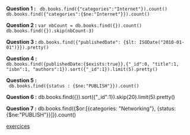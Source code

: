 
**Question 1 :** 
            ```  db.books.find({"categories":"Internet"}).count()
               db.books.find({"categories":{$ne:"Internet"}}).count() ```
             
**Question 2 :** 
           ``` var nbCount = db.books.find({}).count()
             db.books.find({}).skip(nbCount-3) ```
             
**Question 3 :** 
           ``` db.books.find({"publishedDate": {$lt: ISODate("2010-01-01")}}).pretty() ```

**Question 4 :**  
            ```
            db.books.find({publishedDate:{$exists:true}},{"_id":0, "title":1, "isbn":1, "authors":1}).sort({"_id":1}).limit(5).pretty()               
            ```

**Question 5 :**  
                 ``` 
                      db.books.find({status : {$ne:"PUBLISH"}}).count()
                                                                         ```

**Question 6 :**  db.books.find({}).sort({"_id":1}).skip(20).limit(5).pretty()

**Question 7 :**  db.books.find({$or:[{categories: "Networking"}, {status:{$ne:"PUBLISH"}}]}).count()

[exercices](https://github.com/CollegeBoreal/INF1069-201-18H-02/blob/master/Semaine03/exercices.md)

